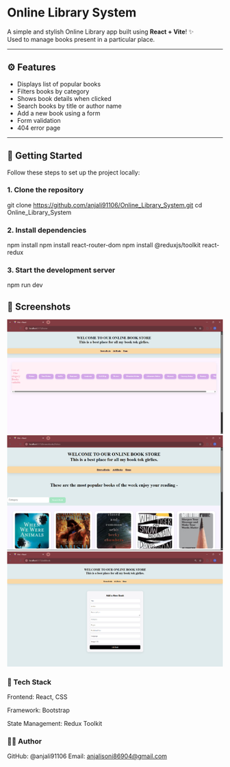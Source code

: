 # Online Library System

A simple and stylish Online Library app built using **React + Vite**! ✨  
Used to manage books present in a particular place.

---

## ⚙️ Features

- Displays list of popular books
- Filters books by category
- Shows book details when clicked
- Search books by title or author name
- Add a new book using a form
- Form validation
- 404 error page

---

## 🚀 Getting Started

Follow these steps to set up the project locally:

### 1. Clone the repository


git clone https://github.com/anjali91106/Online_Library_System.git
cd Online_Library_System

### 2. Install dependencies

npm install
npm install react-router-dom
npm install @reduxjs/toolkit react-redux


### 3. Start the development server
npm run dev

## 📸 Screenshots
![App Screenshot](./src/assets/Homepage.png)
![App Screenshot](./src/assets/browsebookpage.png)
![App Screenshot](./src/assets/addbookpage.png)



### 🧰 Tech Stack
Frontend: React, CSS

Framework: Bootstrap

State Management: Redux Toolkit

### 🙋‍♀️ Author

GitHub: @anjali91106
Email: anjalisoni86904@gmail.com
